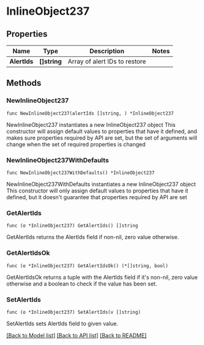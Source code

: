 # InlineObject237

## Properties

Name | Type | Description | Notes
------------ | ------------- | ------------- | -------------
**AlertIds** | **[]string** | Array of alert IDs to restore | 

## Methods

### NewInlineObject237

`func NewInlineObject237(alertIds []string, ) *InlineObject237`

NewInlineObject237 instantiates a new InlineObject237 object
This constructor will assign default values to properties that have it defined,
and makes sure properties required by API are set, but the set of arguments
will change when the set of required properties is changed

### NewInlineObject237WithDefaults

`func NewInlineObject237WithDefaults() *InlineObject237`

NewInlineObject237WithDefaults instantiates a new InlineObject237 object
This constructor will only assign default values to properties that have it defined,
but it doesn't guarantee that properties required by API are set

### GetAlertIds

`func (o *InlineObject237) GetAlertIds() []string`

GetAlertIds returns the AlertIds field if non-nil, zero value otherwise.

### GetAlertIdsOk

`func (o *InlineObject237) GetAlertIdsOk() (*[]string, bool)`

GetAlertIdsOk returns a tuple with the AlertIds field if it's non-nil, zero value otherwise
and a boolean to check if the value has been set.

### SetAlertIds

`func (o *InlineObject237) SetAlertIds(v []string)`

SetAlertIds sets AlertIds field to given value.



[[Back to Model list]](../README.md#documentation-for-models) [[Back to API list]](../README.md#documentation-for-api-endpoints) [[Back to README]](../README.md)


